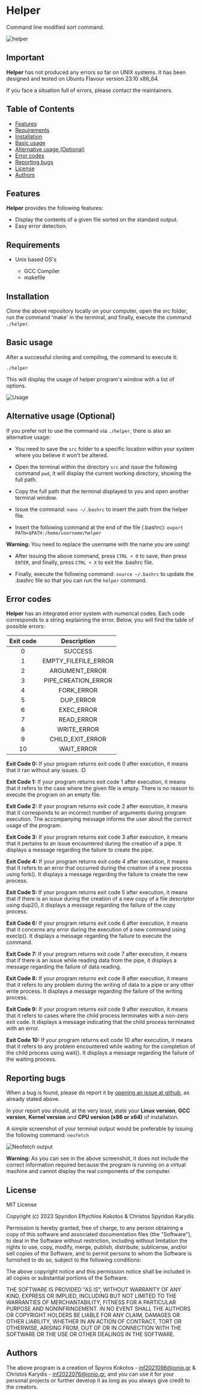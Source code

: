 # Helper

Command line modified sort command.

![helper](https://skokotos.com/images/helper.png)

## Important

**Helper** has not produced any errors so far on UNIX systems. It has been designed and tested on Ubuntu Flavour version 23.10 x86_64.

If you face a situation full of errors, please contact the maintainers. 

## Table of Contents
<!-- vim-markdown-toc Marked -->

* [Features](#features)
* [Requirements](#requirements)
* [Installation](#installation)
* [Basic usage](#basic-usage)
* [Alternative usage (Optional)](#alternative-usage-optional)
* [Error codes](#error-codes)
* [Reporting bugs](#reporting-bugs)
* [License](#license)
* [Authors](#authors)

<!-- vim-markdown-toc -->

## Features

**Helper** provides the following features:

 - Display the contents of a given file sorted on the standard output.
 -  Easy error detection.
 
## Requirements
* Unix based OS's

  - GCC Compiler
  - makefile

## Installation

Clone the above repository locally on your computer, open the src folder, run the command 'make' in the terminal, and finally, execute the command `./helper`.

## Basic usage

After a successful cloning and compiling, the command to execute it:

    ./helper

This will display the usage of helper program's window with a list of options.

![Usage](https://skokotos.com/images/usage2.png)

## Alternative usage (Optional)

If you prefer not to use the command via `./helper`, there is also an alternative usage:

  - You need to save the `src` folder to a specific location within your system where you believe it won't be altered.

  - Open the terminal within the directory `src` and issue the following command `pwd`, it will display the current working directory, showing the full path.

  - Copy the full path that the terminal displayed to you and open another terminal window.

  - Issue the command: `nano ~/.bashrc` to insert the path from the helper file.

  - Insert the following command at the end of the file (.bashrc): `export PATH=$PATH:/home/username/helper`

**Warning:** You need to replace the username with the name you are using!

  - After issuing the above command, press `CTRL + O` to save, then press `ENTER`, and finally, press `CTRL + X` to exit the .bashrc file.

  - Finally, execute the following command: `source ~/.bashrc` to update the .bashrc file so that you can run the `helper` command.

## Error codes

**Helper** has an integrated error system with numerical codes. Each code corresponds to a string explaining the error. Below, you will find the table of possible errors:

| Exit code | Description |
| :---------: |  :---------:  |
|     0     |   SUCCESS   |
|     1     |EMPTY_FILEFILE_ERROR|
|     2     |ARGUMENT_ERROR|
|     3     |PIPE_CREATION_ERROR|
|     4     |FORK_ERROR|
|     5     |DUP_ERROR|
|     6     |EXEC_ERROR|
|     7     |READ_ERROR|
|     8     |WRITE_ERROR|
|     9     |CHILD_EXIT_ERROR|
|    10     |WAIT_ERROR|

**Exit Code 0:** If your program returns exit code 0 after execution, it means that it ran without any issues. :D

**Exit Code 1:** If your program returns exit code 1 after execution, it means that it refers to the case where the given file is empty. There is no reason to execute the program on an empty file.

**Exit Code 2:** If your program returns exit code 2 after execution, it means that it corresponds to an incorrect number of arguments during program execution. The accompanying message informs the user about the correct usage of the program.

**Exit Code 3:** If your program returns exit code 3 after execution, it means that it pertains to an issue encountered during the creation of a pipe. It displays a message regarding the failure to create the pipe.

**Exit Code 4:** If your program returns exit code 4 after execution, it means that it refers to an error that occurred during the creation of a new process using fork(). It displays a message regarding the failure to create the new process.

**Exit Code 5:** If your program returns exit code 5 after execution, it means that if there is an issue during the creation of a new copy of a file descriptor using dup2(), it displays a message regarding the failure of the copy process.

**Exit Code 6:** If your program returns exit code 6 after execution, it means that it concerns any error during the execution of a new command using execlp(). It displays a message regarding the failure to execute the command.

**Exit Code 7:** If your program returns exit code 7 after execution, it means that if there is an issue while reading data from the pipe, it displays a message regarding the failure of data reading.

**Exit Code 8:** If your program returns exit code 8 after execution, it means that it refers to any problem during the writing of data to a pipe or any other write process. It displays a message regarding the failure of the writing process.

**Exit Code 9:** If your program returns exit code 9 after execution, it means that it refers to cases where the child process terminates with a non-zero exit code. It displays a message indicating that the child process terminated with an error.

**Exit Code 10:** If your program returns exit code 10 after execution, it means that it refers to any problem encountered while waiting for the completion of the child process using wait(). It displays a message regarding the failure of the waiting process.

## Reporting bugs


When a bug is found, please do report it by [opening an issue at github](https://github.com/Greekforce1821/helper/issues), as already stated above.

In your report you should, at the very least, state your **Linux version**, **GCC version**, **Kernel version** and **CPU version (x86 or x64)** of installation.

A simple screenshot of your terminal output would be preferable by issuing the following command: `neofetch`

![Neofetch output](https://skokotos.com/images/neofetch.png)

**Warning:** As you can see in the above screenshot, it does not include the correct information required because the program is running on a virtual machine and cannot display the real components of the computer.


## License

MIT License

Copyright (c) 2023 Spyridon Eftychios Kokotos & Christos Spyridon Karydis

Permission is hereby granted, free of charge, to any person obtaining a copy
of this software and associated documentation files (the "Software"), to deal
in the Software without restriction, including without limitation the rights
to use, copy, modify, merge, publish, distribute, sublicense, and/or sell
copies of the Software, and to permit persons to whom the Software is
furnished to do so, subject to the following conditions:

The above copyright notice and this permission notice shall be included in all
copies or substantial portions of the Software.

THE SOFTWARE IS PROVIDED "AS IS", WITHOUT WARRANTY OF ANY KIND, EXPRESS OR
IMPLIED, INCLUDING BUT NOT LIMITED TO THE WARRANTIES OF MERCHANTABILITY,
FITNESS FOR A PARTICULAR PURPOSE AND NONINFRINGEMENT. IN NO EVENT SHALL THE
AUTHORS OR COPYRIGHT HOLDERS BE LIABLE FOR ANY CLAIM, DAMAGES OR OTHER
LIABILITY, WHETHER IN AN ACTION OF CONTRACT, TORT OR OTHERWISE, ARISING FROM,
OUT OF OR IN CONNECTION WITH THE SOFTWARE OR THE USE OR OTHER DEALINGS IN THE
SOFTWARE.


## Authors

The above program is a creation of Spyros Kokotos - inf2021098@ionio.gr & Christos Karydis - inf2022076@ionio.gr, and you can use it for your personal projects or further develop it as long as you always give credit to the creators.



